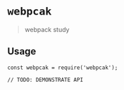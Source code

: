 # `webpcak`

> webpack study

## Usage

```
const webpcak = require('webpcak');

// TODO: DEMONSTRATE API
```

